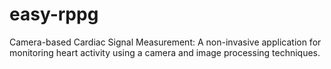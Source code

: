 # easy-rppg
Camera-based Cardiac Signal Measurement: A non-invasive application for monitoring heart activity using a camera and image processing techniques.
